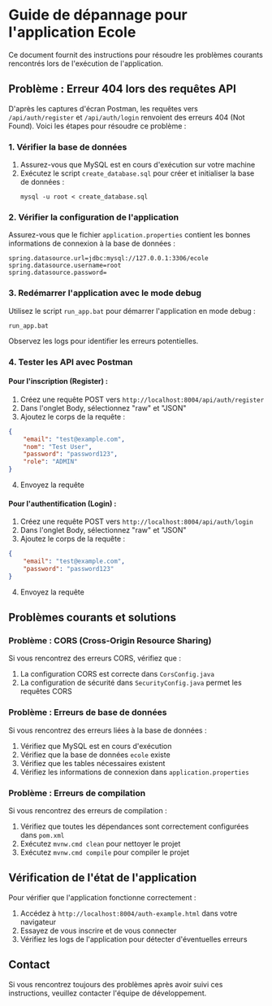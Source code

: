# Guide de dépannage pour l'application Ecole

Ce document fournit des instructions pour résoudre les problèmes courants rencontrés lors de l'exécution de l'application.

## Problème : Erreur 404 lors des requêtes API

D'après les captures d'écran Postman, les requêtes vers `/api/auth/register` et `/api/auth/login` renvoient des erreurs 404 (Not Found). Voici les étapes pour résoudre ce problème :

### 1. Vérifier la base de données

1. Assurez-vous que MySQL est en cours d'exécution sur votre machine
2. Exécutez le script `create_database.sql` pour créer et initialiser la base de données :
   ```
   mysql -u root < create_database.sql
   ```

### 2. Vérifier la configuration de l'application

Assurez-vous que le fichier `application.properties` contient les bonnes informations de connexion à la base de données :

```properties
spring.datasource.url=jdbc:mysql://127.0.0.1:3306/ecole
spring.datasource.username=root
spring.datasource.password=
```

### 3. Redémarrer l'application avec le mode debug

Utilisez le script `run_app.bat` pour démarrer l'application en mode debug :

```
run_app.bat
```

Observez les logs pour identifier les erreurs potentielles.

### 4. Tester les API avec Postman

#### Pour l'inscription (Register) :

1. Créez une requête POST vers `http://localhost:8004/api/auth/register`
2. Dans l'onglet Body, sélectionnez "raw" et "JSON"
3. Ajoutez le corps de la requête :
```json
{
    "email": "test@example.com",
    "nom": "Test User",
    "password": "password123",
    "role": "ADMIN"
}
```
4. Envoyez la requête

#### Pour l'authentification (Login) :

1. Créez une requête POST vers `http://localhost:8004/api/auth/login`
2. Dans l'onglet Body, sélectionnez "raw" et "JSON"
3. Ajoutez le corps de la requête :
```json
{
    "email": "test@example.com",
    "password": "password123"
}
```
4. Envoyez la requête

## Problèmes courants et solutions

### Problème : CORS (Cross-Origin Resource Sharing)

Si vous rencontrez des erreurs CORS, vérifiez que :

1. La configuration CORS est correcte dans `CorsConfig.java`
2. La configuration de sécurité dans `SecurityConfig.java` permet les requêtes CORS

### Problème : Erreurs de base de données

Si vous rencontrez des erreurs liées à la base de données :

1. Vérifiez que MySQL est en cours d'exécution
2. Vérifiez que la base de données `ecole` existe
3. Vérifiez que les tables nécessaires existent
4. Vérifiez les informations de connexion dans `application.properties`

### Problème : Erreurs de compilation

Si vous rencontrez des erreurs de compilation :

1. Vérifiez que toutes les dépendances sont correctement configurées dans `pom.xml`
2. Exécutez `mvnw.cmd clean` pour nettoyer le projet
3. Exécutez `mvnw.cmd compile` pour compiler le projet

## Vérification de l'état de l'application

Pour vérifier que l'application fonctionne correctement :

1. Accédez à `http://localhost:8004/auth-example.html` dans votre navigateur
2. Essayez de vous inscrire et de vous connecter
3. Vérifiez les logs de l'application pour détecter d'éventuelles erreurs

## Contact

Si vous rencontrez toujours des problèmes après avoir suivi ces instructions, veuillez contacter l'équipe de développement.